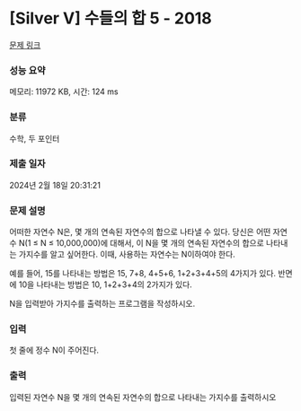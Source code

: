 # [Silver V] 수들의 합 5 - 2018 

[문제 링크](https://www.acmicpc.net/problem/2018) 

### 성능 요약

메모리: 11972 KB, 시간: 124 ms

### 분류

수학, 두 포인터

### 제출 일자

2024년 2월 18일 20:31:21

### 문제 설명

<p>어떠한 자연수 N은, 몇 개의 연속된 자연수의 합으로 나타낼 수 있다. 당신은 어떤 자연수 N(1 ≤ N ≤ 10,000,000)에 대해서, 이 N을 몇 개의 연속된 자연수의 합으로 나타내는 가지수를 알고 싶어한다. 이때, 사용하는 자연수는 N이하여야 한다.</p>

<p>예를 들어, 15를 나타내는 방법은 15, 7+8, 4+5+6, 1+2+3+4+5의 4가지가 있다. 반면에 10을 나타내는 방법은 10, 1+2+3+4의 2가지가 있다.</p>

<p>N을 입력받아 가지수를 출력하는 프로그램을 작성하시오.</p>

### 입력 

 <p>첫 줄에 정수 N이 주어진다.</p>

### 출력 

 <p>입력된 자연수 N을 몇 개의 연속된 자연수의 합으로 나타내는 가지수를 출력하시오</p>


